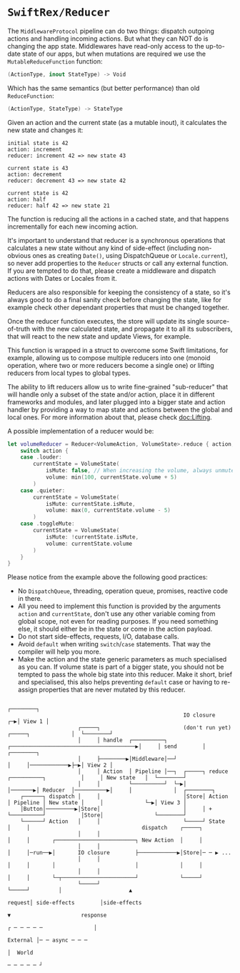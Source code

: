 # ``SwiftRex/Reducer``

The ``MiddlewareProtocol`` pipeline can do two things: dispatch outgoing actions and handling incoming actions. But what they can NOT do is changing the app state. Middlewares have read-only access to the up-to-date state of our apps, but when mutations are required we use the ``MutableReduceFunction`` function:

```swift
(ActionType, inout StateType) -> Void
```

Which has the same semantics (but better performance) than old ``ReduceFunction``:

```swift
(ActionType, StateType) -> StateType
```

Given an action and the current state (as a mutable inout), it calculates the new state and changes it:

```
initial state is 42
action: increment
reducer: increment 42 => new state 43

current state is 43
action: decrement
reducer: decrement 43 => new state 42

current state is 42
action: half
reducer: half 42 => new state 21
```

The function is reducing all the actions in a cached state, and that happens incrementally for each new incoming action.

It's important to understand that reducer is a synchronous operations that calculates a new state without any kind of side-effect (including non-obvious ones as creating `Date()`, using DispatchQueue or `Locale.current`), so never add properties to the ``Reducer`` structs or call any external function. If you are tempted to do that, please create a middleware and dispatch actions with Dates or Locales from it. 

Reducers are also responsible for keeping the consistency of a state, so it's always good to do a final sanity check before changing the state, like for example check other dependant properties that must be changed together.

Once the reducer function executes, the store will update its single source-of-truth with the new calculated state, and propagate it to all its subscribers, that will react to the new state and update Views, for example.

This function is wrapped in a struct to overcome some Swift limitations, for example, allowing us to compose multiple reducers into one (monoid operation, where two or more reducers become a single one) or lifting reducers from local types to global types.

The ability to lift reducers allow us to write fine-grained "sub-reducer" that will handle only a subset of the state and/or action, place it in different frameworks and modules, and later plugged into a bigger state and action handler by providing a way to map state and actions between the global and local ones. For more information about that, please check <doc:Lifting>.

A possible implementation of a reducer would be:
```swift
let volumeReducer = Reducer<VolumeAction, VolumeState>.reduce { action, currentState in
    switch action {
    case .louder:
        currentState = VolumeState(
            isMute: false, // When increasing the volume, always unmute it.
            volume: min(100, currentState.volume + 5)
        )
    case .quieter:
        currentState = VolumeState(
            isMute: currentState.isMute,
            volume: max(0, currentState.volume - 5)
        )
    case .toggleMute:
        currentState = VolumeState(
            isMute: !currentState.isMute,
            volume: currentState.volume
        )
    }
}
```

Please notice from the example above the following good practices:
- No `DispatchQueue`, threading, operation queue, promises, reactive code in there.
- All you need to implement this function is provided by the arguments `action` and `currentState`, don't use any other variable coming from global scope, not even for reading purposes. If you need something else, it should either be in the state or come in the action payload.
- Do not start side-effects, requests, I/O, database calls.
- Avoid `default` when writing `switch`/`case` statements. That way the compiler will help you more.
- Make the action and the state generic parameters as much specialised as you can. If volume state is part of a bigger state, you should not be tempted to pass the whole big state into this reducer. Make it short, brief and specialised, this also helps preventing `default` case or having to re-assign properties that are never mutated by this reducer.

```
                                                                                                                    ┌────────┐                                     
                                                       IO closure                                                ┌─▶│ View 1 │                                     
                      ┌─────┐                          (don't run yet)                       ┌─────┐             │  └────────┘                                     
                      │     │ handle  ┌──────────┐  ┌───────────────────────────────────────▶│     │ send        │  ┌────────┐                                     
                      │     ├────────▶│Middleware│──┘                                        │     │────────────▶├─▶│ View 2 │                                     
                      │     │ Action  │ Pipeline │──┐  ┌─────┐ reduce ┌──────────┐           │     │ New state   │  └────────┘                                     
                      │     │         └──────────┘  └─▶│     │───────▶│ Reducer  │──────────▶│     │             │  ┌────────┐                                     
    ┌──────┐ dispatch │     │                          │Store│ Action │ Pipeline │ New state │     │             └─▶│ View 3 │                                     
    │Button│─────────▶│Store│                          │     │ +      └──────────┘           │Store│                └────────┘                                     
    └──────┘ Action   │     │                          └─────┘ State                         │     │                                   dispatch    ┌─────┐         
                      │     │                                                                │     │       ┌─────────────────────────┐ New Action  │     │         
                      │     │                                                                │     │─run──▶│       IO closure        ├────────────▶│Store│─ ─ ▶ ...
                      │     │                                                                │     │       │                         │             │     │         
                      │     │                                                                │     │       └─┬───────────────────────┘             └─────┘         
                      └─────┘                                                                └─────┘         │                     ▲                               
                                                                                                      request│ side-effects        │side-effects                   
                                                                                                             ▼                      response                       
                                                                                                        ┌ ─ ─ ─ ─ ─                │                               
                                                                                                          External │─ ─ async ─ ─ ─                                
                                                                                                        │  World                                                   
                                                                                                         ─ ─ ─ ─ ─ ┘                                               
```
